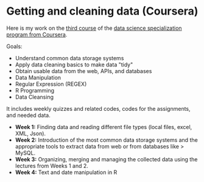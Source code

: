 Getting and cleaning data (Coursera)
======


Here is my work on the [third course](https://www.coursera.org/learn/r-programming) of the [data science specialization program from Coursera](https://www.coursera.org/specializations/jhu-data-science#courses).

Goals:
* Understand common data storage systems
* Apply data cleaning basics to make data "tidy"
* Obtain usable data from the web, APIs, and databases
* Data Manipulation
* Regular Expression (REGEX)
* R Programming
* Data Cleansing

It includes weekly quizzes and related codes, codes for the assignments, and needed data.

   - **Week 1:** Finding data and reading different file types (local files, excel, XML, Json).
   - **Week 2:** Introduction of the most common data storage systems and the appropriate tools to extract data from web or from databases like                       > MySQL.
   - **Week 3:** Organizing, merging and managing the collected data using the lectures from Weeks 1 and 2.
   - **Week 4:** Text and date manipulation in R




